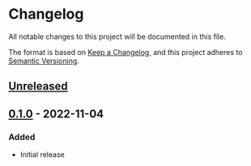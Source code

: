 # Changelog
All notable changes to this project will be documented in this file.

The format is based on [Keep a Changelog](https://keepachangelog.com/en/1.0.0/),
and this project adheres to [Semantic Versioning](https://semver.org/spec/v2.0.0.html).

## [Unreleased]

## [0.1.0] - 2022-11-04
### Added
- Initial release

[Unreleased]: https://github.com/natescherer/changelog-management-action/compare/v0.1.0..HEAD
[0.1.0]: https://github.com/natescherer/changelog-management-action/tree/v0.1.0